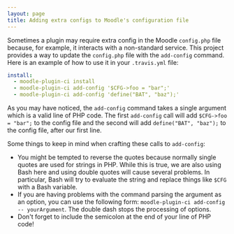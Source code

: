 ```yaml
---
layout: page
title: Adding extra configs to Moodle's configuration file
---
```


Sometimes a plugin may require extra config in the Moodle `config.php` file because, for example, it interacts with a
non-standard service.  This project provides a way to update the `config.php` file with the `add-config` command.  Here
is an example of how to use it in your `.travis.yml` file:

```yaml
install:
  - moodle-plugin-ci install
  - moodle-plugin-ci add-config '$CFG->foo = "bar";'
  - moodle-plugin-ci add-config 'define("BAT", "baz");'
```

As you may have noticed, the `add-config` command takes a single argument which is a valid line of PHP code.
The first `add-config` call will add `$CFG->foo = "bar";` to the config file and the second will add
`define("BAT", "baz");` to the config file, after our first line.

Some things to keep in mind when crafting these calls to `add-config`:
* You might be tempted to reverse the quotes because normally single quotes are used for strings in PHP.  While this is
  true, we are also using Bash here and using double quotes will cause several problems.  In particular, Bash will try
  to evaluate the string and replace things like `$CFG` with a Bash variable.
* If you are having problems with the command parsing the argument as an option, you can use the following form:
  `moodle-plugin-ci add-config -- yourArgument`.  The double dash stops the processing of options.
* Don't forget to include the semicolon at the end of your line of PHP code!